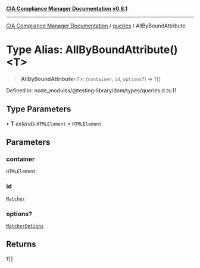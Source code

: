 [**CIA Compliance Manager Documentation v0.8.1**](../../../README.md)

***

[CIA Compliance Manager Documentation](../../../globals.md) / [queries](../README.md) / AllByBoundAttribute

# Type Alias: AllByBoundAttribute()\<T\>

> **AllByBoundAttribute**\<`T`\>: (`container`, `id`, `options`?) => `T`[]

Defined in: node\_modules/@testing-library/dom/types/queries.d.ts:11

## Type Parameters

• **T** *extends* `HTMLElement` = `HTMLElement`

## Parameters

### container

`HTMLElement`

### id

[`Matcher`](../../../type-aliases/Matcher.md)

### options?

[`MatcherOptions`](../../../interfaces/MatcherOptions.md)

## Returns

`T`[]
